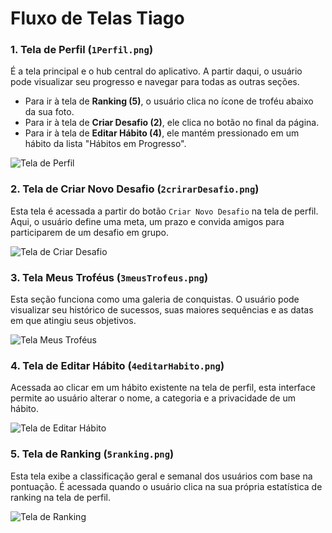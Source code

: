 # Fluxo de Telas Tiago

### 1. Tela de Perfil (`1Perfil.png`)

É a tela principal e o hub central do aplicativo. A partir daqui, o usuário pode visualizar seu progresso e navegar para todas as outras seções.

* Para ir à tela de **Ranking (5)**, o usuário clica no ícone de troféu abaixo da sua foto.
* Para ir à tela de **Criar Desafio (2)**, ele clica no botão no final da página.
* Para ir à tela de **Editar Hábito (4)**, ele mantém pressionado em um hábito da lista "Hábitos em Progresso".

![Tela de Perfil](./1perfil.png)

### 2. Tela de Criar Novo Desafio (`2crirarDesafio.png`)

Esta tela é acessada a partir do botão `Criar Novo Desafio` na tela de perfil. Aqui, o usuário define uma meta, um prazo e convida amigos para participarem de um desafio em grupo.

![Tela de Criar Desafio](./2crirarDesafio.png)

### 3. Tela Meus Troféus (`3meusTrofeus.png`)

Esta seção funciona como uma galeria de conquistas. O usuário pode visualizar seu histórico de sucessos, suas maiores sequências e as datas em que atingiu seus objetivos.

![Tela Meus Troféus](./3meusTrofeus.png)

### 4. Tela de Editar Hábito (`4editarHabito.png`)

Acessada ao clicar em um hábito existente na tela de perfil, esta interface permite ao usuário alterar o nome, a categoria e a privacidade de um hábito.

![Tela de Editar Hábito](./4editarHabito.png)

### 5. Tela de Ranking (`5ranking.png`)

Esta tela exibe a classificação geral e semanal dos usuários com base na pontuação. É acessada quando o usuário clica na sua própria estatística de ranking na tela de perfil.

![Tela de Ranking](./5ranking.png)
